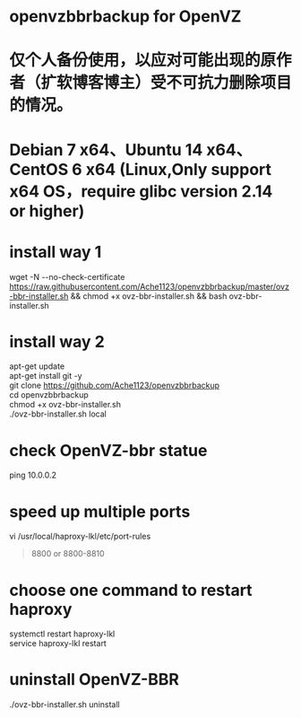 # openvzbbrbackup for OpenVZ
# 仅个人备份使用，以应对可能出现的原作者（扩软博客博主）受不可抗力删除项目的情况。

# Debian 7 x64、Ubuntu 14 x64、CentOS 6 x64 (Linux,Only support x64 OS，require glibc version 2.14 or higher)
# install way 1
wget -N --no-check-certificate https://raw.githubusercontent.com/Ache1123/openvzbbrbackup/master/ovz-bbr-installer.sh && chmod +x ovz-bbr-installer.sh && bash ovz-bbr-installer.sh
# install way 2
apt-get update   
apt-get install git -y   
git clone https://github.com/Ache1123/openvzbbrbackup   
cd openvzbbrbackup    
chmod +x ovz-bbr-installer.sh    
./ovz-bbr-installer.sh local  

# check OpenVZ-bbr statue 
ping 10.0.0.2

# speed up multiple ports
vi /usr/local/haproxy-lkl/etc/port-rules    
> 8800 or 8800-8810
   # choose one command to restart haproxy
   systemctl restart haproxy-lkl   
   service haproxy-lkl restart
   
# uninstall OpenVZ-BBR 	
./ovz-bbr-installer.sh uninstall
